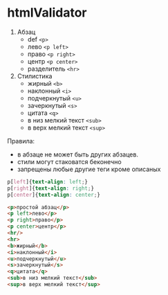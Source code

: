 # htmlValidator


1. Абзац
    - def `<p>`
    - лево `<p left>`
    - право `<p right>`
    - центр `<p center>`
    - разделитель `<hr>`
2. Стилистика
    - жирный `<b>`
    - наклонный `<i>`
    - подчеркнутый `<u>`
    - зачеркнутый `<s>`
    - цитата `<q>`
    - в низ мелкий текст `<sub>`
    - в верх мелкий текст `<sup>`

Правила:

- в абзаце не может быть других абзацев. 
- стили могут стаковатся беконечно
- запрещены любые другие теги кроме описаных


```css
p[left]{text-align: left;}
p[right]{text-align: right;}
p[center]{text-align: center;}
```

```html
<p>простой абзац</p>
<p left>лево</p>
<p right>право</p>
<p center>центр</p>
<hr/>
<hr>
<b>жирный</b>
<i>наклонный</i>
<u>подчеркнутый</u>
<s>зачеркнутый</s>
<q>цитата</q>
<sub>в низ мелкий текст</sub>
<sup>в верх мелкий текст</sup>
```
